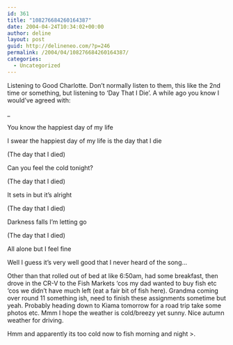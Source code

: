 ```yaml
---
id: 361
title: "108276684260164387"
date: 2004-04-24T10:34:02+00:00
author: deline
layout: post
guid: http://delineneo.com/?p=246
permalink: /2004/04/108276684260164387/
categories:
  - Uncategorized
---
```

Listening to Good Charlotte. Don&#8217;t normally listen to them, this like the 2nd time or something, but listening to &#8216;Day That I Die&#8217;. A while ago you know I would&#8217;ve agreed with:

_

You know the happiest day of my life

I swear the happiest day of my life is the day that I die</p>

(The day that I died)

Can you feel the cold tonight?

(The day that I died)

It sets in but it&#8217;s alright

(The day that I died)

Darkness falls I&#8217;m letting go

(The day that I died)

All alone but I feel fine

</i>

Well I guess it&#8217;s very well good that I never heard of the song&#8230;

Other than that rolled out of bed at like 6:50am, had some breakfast, then drove in the CR-V to the Fish Markets &#8216;cos my dad wanted to buy fish etc &#8216;cos we didn&#8217;t have much left (eat a fair bit of fish here). Grandma coming over round 11 something ish, need to finish these assignments sometime but yeah. Probably heading down to Kiama tomorrow for a road trip take some photos etc. Mmm I hope the weather is cold/breezy yet sunny. Nice autumn weather for driving.

Hmm and apparently its too cold now to fish morning and night >.
